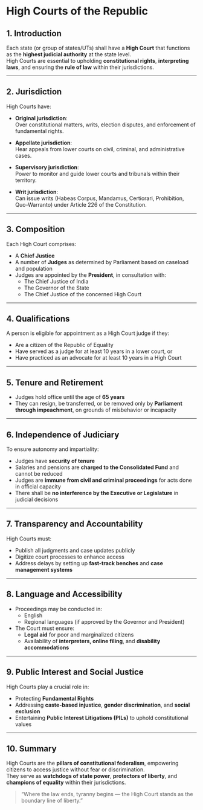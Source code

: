 # High Courts of the Republic

## 1. Introduction

Each state (or group of states/UTs) shall have a **High Court** that functions as the **highest judicial authority** at the state level.  
High Courts are essential to upholding **constitutional rights**, **interpreting laws**, and ensuring the **rule of law** within their jurisdictions.

---

## 2. Jurisdiction

High Courts have:

- **Original jurisdiction**:  
  Over constitutional matters, writs, election disputes, and enforcement of fundamental rights.

- **Appellate jurisdiction**:  
  Hear appeals from lower courts on civil, criminal, and administrative cases.

- **Supervisory jurisdiction**:  
  Power to monitor and guide lower courts and tribunals within their territory.

- **Writ jurisdiction**:  
  Can issue writs (Habeas Corpus, Mandamus, Certiorari, Prohibition, Quo-Warranto) under Article 226 of the Constitution.

---

## 3. Composition

Each High Court comprises:

- A **Chief Justice**
- A number of **Judges** as determined by Parliament based on caseload and population
- Judges are appointed by the **President**, in consultation with:
  - The Chief Justice of India
  - The Governor of the State
  - The Chief Justice of the concerned High Court

---

## 4. Qualifications

A person is eligible for appointment as a High Court judge if they:

- Are a citizen of the Republic of Equality
- Have served as a judge for at least 10 years in a lower court, or
- Have practiced as an advocate for at least 10 years in a High Court

---

## 5. Tenure and Retirement

- Judges hold office until the age of **65 years**
- They can resign, be transferred, or be removed only by **Parliament through impeachment**, on grounds of misbehavior or incapacity

---

## 6. Independence of Judiciary

To ensure autonomy and impartiality:

- Judges have **security of tenure**
- Salaries and pensions are **charged to the Consolidated Fund** and cannot be reduced
- Judges are **immune from civil and criminal proceedings** for acts done in official capacity
- There shall be **no interference by the Executive or Legislature** in judicial decisions

---

## 7. Transparency and Accountability

High Courts must:

- Publish all judgments and case updates publicly
- Digitize court processes to enhance access
- Address delays by setting up **fast-track benches** and **case management systems**

---

## 8. Language and Accessibility

- Proceedings may be conducted in:
  - English
  - Regional languages (if approved by the Governor and President)
- The Court must ensure:
  - **Legal aid** for poor and marginalized citizens
  - Availability of **interpreters, online filing**, and **disability accommodations**

---

## 9. Public Interest and Social Justice

High Courts play a crucial role in:

- Protecting **Fundamental Rights**
- Addressing **caste-based injustice**, **gender discrimination**, and **social exclusion**
- Entertaining **Public Interest Litigations (PILs)** to uphold constitutional values

---

## 10. Summary

High Courts are the **pillars of constitutional federalism**, empowering citizens to access justice without fear or discrimination.  
They serve as **watchdogs of state power**, **protectors of liberty**, and **champions of equality** within their jurisdictions.

> “Where the law ends, tyranny begins — the High Court stands as the boundary line of liberty.”